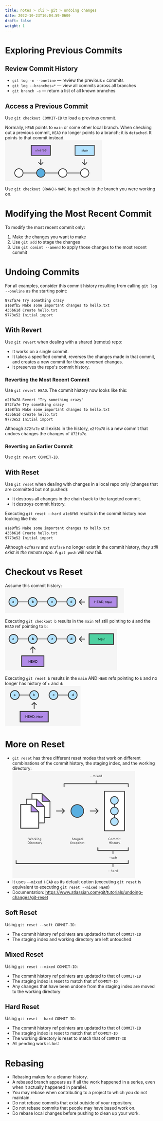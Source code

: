 ```yaml
---
title: notes > cli > git > undoing changes
date: 2022-10-23T16:04:59-0600
draft: false
weight: 1
---
```


# Exploring Previous Commits
## Review Commit History
- `git log -n --oneline` — review the previous `n` commits
- `git log --branches=*` — view all commits across all branches
- `git branch -a` — return a list of all known branches

## Access a Previous Commit
Use `git checkout COMMIT-ID` to load a previous commit.  

Normally, `HEAD` points to `main` or some other local branch.  When checking out a previous commit, `HEAD` no longer points to a branch; it is `detached`.  It points to that commit instead.  
![a visual representation of git checkout](image.png)

Use `git checkout BRANCH-NAME` to get back to the branch you were working on.

# Modifying the Most Recent Commit
To modify the most recent commit only:
1. Make the changes you want to make
2. Use `git add` to stage the changes
3. Use `git comimt --amend` to apply those changes to the most recent commit

# Undoing Commits
For all examples, consider this commit history resulting from calling `git log --oneline` as the starting point:

```
872fa7e Try something crazy
a1e8fb5 Make some important changes to hello.txt
435b61d Create hello.txt
9773e52 Initial import
```

## With Revert
Use `git revert` when dealing with a shared (remote) repo:
- It works on a single commit.
- It takes a specified commit, reverses the changes made in that commit, and creates a new commit for those reversed changes.
- It preserves the repo's commit history.

### Reverting the Most Recent Commit
Use `git revert HEAD`.  The commit history now looks like this:

```
e2f9a78 Revert "Try something crazy"
872fa7e Try something crazy
a1e8fb5 Make some important changes to hello.txt
435b61d Create hello.txt
9773e52 Initial import
```

Although `872fa7e` still exists in the history, `e2f9a78` is a new commit that undoes changes the changes of `872fa7e`.

### Reverting an Earlier Commit
Use `git revert COMMIT-ID`.

## With Reset
Use `git reset` when dealing with changes in a local repo only (changes that are committed but not pushed):
- It destroys all changes in the chain back to the targeted commit.
- It destroys commit history.

Executing `git reset --hard a1e8fb5` results in the commit history now looking like this:

```
a1e8fb5 Make some important changes to hello.txt
435b61d Create hello.txt
9773e52 Initial import
```

Although `e2f9a78` and `872fa7e` no longer exist in the commit history, *they still exist in the remote repo*.  A `git push` will now fail.

# Checkout vs Reset
Assume this commit history:  
![A hypothetical commit history](image-1.png)

Executing `git checkout b` results in the `main` ref still pointing to `d` and the `HEAD` ref pointing to `b`: 
![A commit history after git checkout b is executed](image-2.png)

Executing `git reset b` results in the `main` AND `HEAD` refs pointing to `b` and no longer has history of `c` and `d`:  
![A commit history after git reset b is executed](image-3.png)

# More on Reset
- `git reset` has three different reset modes that work on different combinations of the commit history, the staging index, and the working directory:  
![A diagram showing git reset's 3 modes](image-4.png)
- It uses `--mixed HEAD` as its default option (executing `git reset` is equivalent to executing `git reset --mixed HEAD`)
- Documentation: https://www.atlassian.com/git/tutorials/undoing-changes/git-reset

## Soft Reset
Using `git reset --soft COMMIT-ID`:
- The commit history ref pointers are updated to that of `COMMIT-ID`
- The staging index and working directory are left untouched

## Mixed Reset
Using `git reset --mixed COMMIT-ID`:
- The commit history ref pointers are updated to that of `COMMIT-ID`
- The staging index is reset to match that of `COMMIT-ID`
- Any changes that have been undone from the staging index are moved to the working directory

## Hard Reset
Using `git reset --hard COMMIT-ID`:
- The commit history ref pointers are updated to that of `COMMIT-ID`
- The staging index is reset to match that of `COMMIT-ID`
- The working directory is reset to match that of `COMMIT-ID`
- <r>All pending work is lost</r>

# Rebasing
- Rebasing makes for a cleaner history.
- A rebased branch appears as if all the work happened in a series, even when it actually happened in parallel.
- You may rebase when contributing to a project to which you do not maintain.
- Do not rebase commits that exist outside of your repository.
- Do not rebase commits that people may have based work on.
- Do rebase local changes before pushing to clean up your work.
